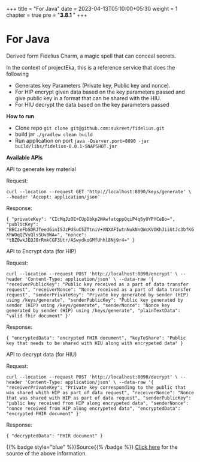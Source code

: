 +++
title = "For Java"
date = 2023-04-13T05:10:00+05:30
weight = 1
chapter = true
pre = "<b>3.8.1 </b>"
+++

# For Java

Derived form Fidelius Charm, a magic spell that can conceal secrets.

In the context of projectEka, this is a reference service that does the following

- Generates key Parameters (Private key, Public key and nonce).
- For HIP encrypt given data based on the key parameters passed and give public key in a format that can be shared with the HIU.
- For HIU decrypt the data based on the key parameters passed

**How to run**
- Clone repo ```git clone git@github.com:sukreet/fidelius.git```
- build jar ```./gradlew clean build```
- Run application on port ```java -Dserver.port=8090 -jar build/libs/fidelius-0.0.1-SNAPSHOT.jar```

**Available APIs**

API to generate key material

Request:

```curl --location --request GET 'http://localhost:8090/keys/generate' \ --header 'Accept: application/json' ```

Response:

```{ "privateKey": "CIcMqJzOE+CUpDbkp2WAwfatqppQqiP4q6yOYPYCeBo=", "publicKey": "BECzeFbSDRJTeedGinISJzPdSuC5ZTtniV+XNXAFIwtnNukNnQWcKVOKhJiiGtJc3bfKGXhWOqQZVyQlsSUv8WA=", "nonce": "tBZ0wkJEQJ0rRmkCGF3Utr/ASwydkoGMfUhhl8Nj9r4=" }```

API to Encrypt data (for HIP)

Request:

```curl --location --request POST 'http://localhost:8090/encrypt' \ --header 'Content-Type: application/json' \ --data-raw '{ "receiverPublicKey": "Public key received as a part of data transfer request", "receiverNonce": "Nonce received as a part of data transfer request", "senderPrivateKey": "Private key generated by sender (HIP) using /keys/generate", "senderPublicKey": "Public key generated by sender (HIP) using /keys/generate", "senderNonce": "Nonce key generated by sender (HIP) using /keys/generate", "plainTextData": "valid fhir document" }'```

Response:

```{ "encryptedData": "encrypted FHIR document", "keyToShare": "Public key that needs to be shared with HIU along with encrypeted data" }```

API to decrypt data (for HIU)

Request:

```curl --location --request POST 'http://localhost:8090/decrypt' \ --header 'Content-Type: application/json' \ --data-raw '{ "receiverPrivateKey": "Private key corresponding to the public that was shared whith HIP as part of data request", "receiverNonce": "Nonce that was shared with HIP as part of data request", "senderPublicKey": "public key received from HIP along encrypeted data", "senderNonce": "nonce received from HIP along encrypeted data", "encryptedData": "encrypted FHIR document" }'```

Response:

```{ "decryptedData": "FHIR document" }```


{{% badge style="blue" %}}Source{{% /badge %}} [Click here](https://github.com/sukreet/fidelius/tree/84bc68c8a80d91a665dd88b05e5757a09a2d663a/src/main/java/in/projecteka/fidelius) for the source of the above information.
